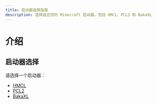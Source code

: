 ```yaml
---
title: 启动器选择指南
description: 选择适合您的 Minecraft 启动器，包括 HMCL、PCL2 和 BakaXL
---
```


# 介绍

## 启动器选择

请选择一个启动器：

- [HMCL](HMCL/)
- [PCL2](PCL/)
- [BakaXL](BakaXL/)
